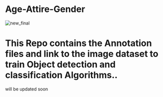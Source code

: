 # Age-Attire-Gender
![new_final](https://user-images.githubusercontent.com/33414652/48990447-91441200-f182-11e8-8ad7-d00d1e1f9147.jpg)
# This Repo contains the Annotation files and link to the image dataset to train Object detection and classification Algorithms..
will be updated soon
